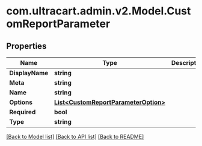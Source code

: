 
# com.ultracart.admin.v2.Model.CustomReportParameter

## Properties

Name | Type | Description | Notes
------------ | ------------- | ------------- | -------------
**DisplayName** | **string** |  | [optional] 
**Meta** | **string** |  | [optional] 
**Name** | **string** |  | [optional] 
**Options** | [**List&lt;CustomReportParameterOption&gt;**](CustomReportParameterOption.md) |  | [optional] 
**Required** | **bool** |  | [optional] 
**Type** | **string** |  | [optional] 

[[Back to Model list]](../README.md#documentation-for-models)
[[Back to API list]](../README.md#documentation-for-api-endpoints)
[[Back to README]](../README.md)

